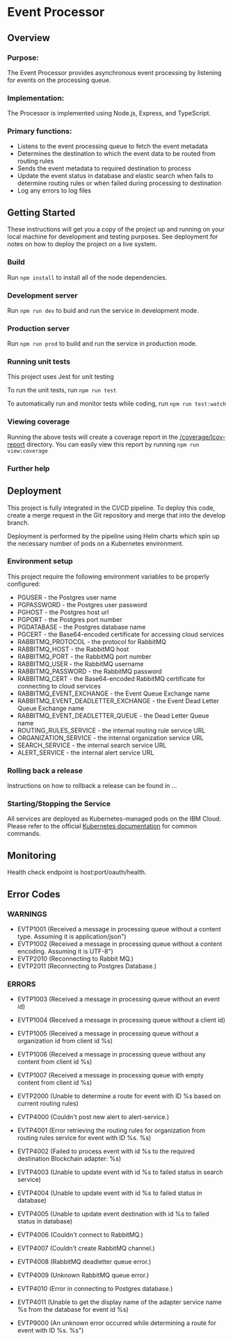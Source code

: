 # Event Processor

## Overview

### Purpose:

The Event Processor provides asynchronous event processing by
listening for events on the processing queue.

### Implementation:

The Processor is implemented using Node.js, Express, and TypeScript.

### Primary functions:

- Listens to the event processing queue to fetch the event metadata
- Determines the destination to which the event data to be routed from routing rules
- Sends the event metadata to required destination to process
- Update the event status in database and elastic search when fails to determine routing rules or when failed during processing to destination
- Log any errors to log files

## Getting Started

These instructions will get you a copy of the project up and running on your local machine for development and testing purposes. See deployment for notes on how to deploy the project on a live system.

### Build

Run `npm install` to install all of the node dependencies.

### Development server

Run `npm run dev` to buid and run the service in development mode.

### Production server

Run `npm run prod` to build and run the service in production mode.

### Running unit tests

This project uses Jest for unit testing

To run the unit tests, run `npm run test`

To automatically run and monitor tests while coding, run `npm run test:watch`

### Viewing coverage

Running the above tests will create a coverage report in the [/coverage/lcov-report](./coverage/lcov-report/index.html)
directory. You can easily view this report by running `npm run view:coverage`

### Further help

## Deployment

This project is fully integrated in the CI/CD pipeline. To deploy this code, create a merge
request in the Git repository and merge that into the develop branch.

Deployment is performed by the pipeline using Helm charts which spin up the necessary number of pods on a Kubernetes environment.

### Environment setup

This project require the following environment variables to be properly configured:

- PGUSER - the Postgres user name
- PGPASSWORD - the Postgres user password
- PGHOST - the Postgres host url
- PGPORT - the Postgres port number
- PGDATABASE - the Postgres database name
- PGCERT - the Base64-encoded certificate for accessing cloud services
- RABBITMQ_PROTOCOL - the protocol for RabbitMQ
- RABBITMQ_HOST - the RabbitMQ host
- RABBITMQ_PORT - the RabbitMQ port number
- RABBITMQ_USER - the RabbitMQ username
- RABBITMQ_PASSWORD - the RabbitMQ password
- RABBITMQ_CERT - the Base64-encoded RabbitMQ certificate for connecting to cloud services
- RABBITMQ_EVENT_EXCHANGE - the Event Queue Exchange name
- RABBITMQ_EVENT_DEADLETTER_EXCHANGE - the Event Dead Letter Queue Exchange name
- RABBITMQ_EVENT_DEADLETTER_QUEUE - the Dead Letter Queue name
- ROUTING_RULES_SERVICE - the internal routing rule service URL
- ORGANIZATION_SERVICE - the internal organization service URL
- SEARCH_SERVICE - the internal search service URL
- ALERT_SERVICE - the internal alert service URL

### Rolling back a release

Instructions on how to rollback a release can be found in ...

### Starting/Stopping the Service

All services are deployed as Kubernetes-managed pods on the IBM Cloud. Please refer to the official
[Kubernetes documentation](https://kubernetes.io/docs/reference/kubectl/cheatsheet/) for common commands.

## Monitoring

Health check endpoint is host:port/oauth/health.

## Error Codes

### WARNINGS

- EVTP1001 (Received a message in processing queue without a content type. Assuming it is application/json")
- EVTP1002 (Received a message in processing queue without a content encoding. Assuming it is UTF-8")
- EVTP2010 (Reconnecting to Rabbit MQ.)
- EVTP2011 (Reconnecting to Postgres Database.)

### ERRORS

- EVTP1003 (Received a message in processing queue without an event id)
- EVTP1004 (Received a message in processing queue without a client id)
- EVTP1005 (Received a message in processing queue without a organization id from client id %s)
- EVTP1006 (Received a message in processing queue without any content from client id %s)
- EVTP1007 (Received a message in processing queue with empty content from client id %s)

- EVTP2000 (Unable to determine a route for event with ID %s based on current routing rules)

- EVTP4000 (Couldn't post new alert to alert-service.)
- EVTP4001 (Error retrieving the routing rules for organization from routing rules service for event with ID %s. %s)
- EVTP4002 (Failed to process event with id %s to the required destination Blockchain adapter: %s)
- EVTP4003 (Unable to update event with id %s to failed status in search service)
- EVTP4004 (Unable to update event with id %s to failed status in database)
- EVTP4005 (Unable to update event destination with id %s to failed status in database)
- EVTP4006 (Couldn't connect to RabbitMQ.)
- EVTP4007 (Couldn't create RabbitMQ channel.)
- EVTP4008 (RabbitMQ deadletter queue error.)
- EVTP4009 (Unknown RabbitMQ queue error.)
- EVTP4010 (Error in connecting to Postgres database.)
- EVTP4011 (Unable to get the display name of the adapter service name %s from the database for event id %s)
- EVTP9000 (An unknown error occurred while determining a route for event with ID %s. %s")

